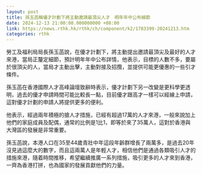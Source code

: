 ```yaml
---
layout: post
title: 孫玉菡稱優才計劃下將主動邀請最頂尖人才　明年年中公布細節
date: 2024-12-13 21:00:08.000000000 +08:00
link: https://news.rthk.hk/rthk/ch/component/k2/1783399-20241213.htm
categories: rthk
---
```


勞工及福利局局長孫玉菡說，在優才計劃下，將主動提出邀請最頂尖及最好的人才來港，當局正釐定細節，預計明年年中公布詳情，他表示，目標的人數不多，要屬於很頂尖的人，當局才主動出擊，主動對接及招攬，並提供可能更優惠的一些引才條件。

孫玉菡在香港國際人才高峰論壇致辭時表示，優才計劃下另一改變是更科學更透明，過去的優才申請時間可能比較長一點，目前優才跟高才一樣可以經線上申請，這對優才計劃的申請人將提供更多的便利。

他表示，經過兩年積極的搶人才措施，已經有超過17萬的人才來港，一般來說加上他們的家庭成員及配偶，通常的比例是1比1，即等於來了35萬人，這對於香港與大灣區的發展是非常重要。

孫玉菡說，本港人口在35至44歲青壯中年這段年齡群增長了兩萬多，是過去20年沒見過這麼大的數字，而且這兩萬人是年輕人才，相信他們是通過各類吸引人才的措施來港，隨着時間推移，希望繼續推廣一系列措施，吸引更多的人才來到香港，一齊為香港打拼，也為國家的發展貢獻他們的力量。
